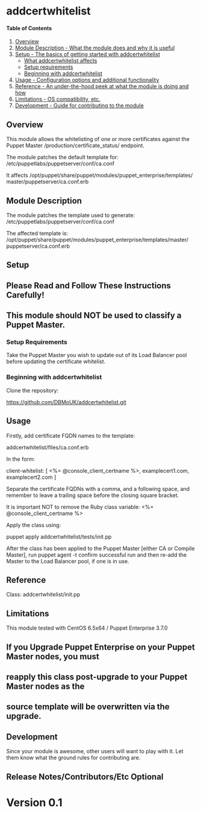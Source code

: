 
# addcertwhitelist 

#### Table of Contents

1. [Overview](#overview)
2. [Module Description - What the module does and why it is useful](#module-description)
3. [Setup - The basics of getting started with addcertwhitelist](#setup)
    * [What addcertwhitelist affects](#what-addcertwhitelist-affects)
    * [Setup requirements](#setup-requirements)
    * [Beginning with addcertwhitelist](#beginning-with-addcert_whitelist)
4. [Usage - Configuration options and additional functionality](#usage)
5. [Reference - An under-the-hood peek at what the module is doing and how](#reference)
5. [Limitations - OS compatibility, etc.](#limitations)
6. [Development - Guide for contributing to the module](#development)

## Overview

This module allows the whitelisting of one or more certificates against the
Puppet Master /production/certificate_status/ endpoint.

The module patches the default template for:
/etc/puppetlabs/puppetserver/conf/ca.conf

It affects /opt/puppet/share/puppet/modules/puppet_enterprise/templates/
master/puppetserver/ca.conf.erb

## Module Description

The module patches the template used to generate:
/etc/puppetlabs/puppetserver/conf/ca.conf

The affected template is:
/opt/puppet/share/puppet/modules/puppet_enterprise/templates/master/
puppetserver/ca.conf.erb

## Setup

## Please Read and Follow These Instructions Carefully!


## This module should NOT be used to classify a Puppet Master.

### Setup Requirements 

Take the Puppet Master you wish to update out of its Load Balancer pool 
before updating the certificate whitelist.

### Beginning with addcertwhitelist

Clone the repository:

https://github.com/DBMoUK/addcertwhitelist.git

## Usage

Firstly, add certificate FQDN names to the template:
 
addcertwhitelist/files/ca.conf.erb
 
In the form:
 
client-whitelist: [ <%= @console_client_certname %>, examplecert1.com, examplecert2.com ]
 
Separate the certificate FQDNs with a comma, and a following space, and remember to leave 
a trailing space before the closing square bracket.
 
It is important NOT to remove the Ruby class variable: <%= @console_client_certname %>
 
Apply the class using:
 
puppet apply addcertwhitelist/tests/init.pp


After the class has been applied to the 
Puppet Master [either CA or Compile Master], run puppet agent -t
confirm successful run and then re-add the Master to the Load Balancer
pool, if one is in use.


## Reference

Class: addcertwhitelist/init.pp

## Limitations

This module tested with CentOS 6.5x64 / Puppet Enterprise 3.7.0

## If you Upgrade Puppet Enterprise on your Puppet Master nodes, you must 
## reapply this class post-upgrade to your Puppet Master nodes as the
## source template will be overwritten via the upgrade.

## Development

Since your module is awesome, other users will want to play with it. Let them
know what the ground rules for contributing are.

## Release Notes/Contributors/Etc **Optional**

Version 0.1
=======

